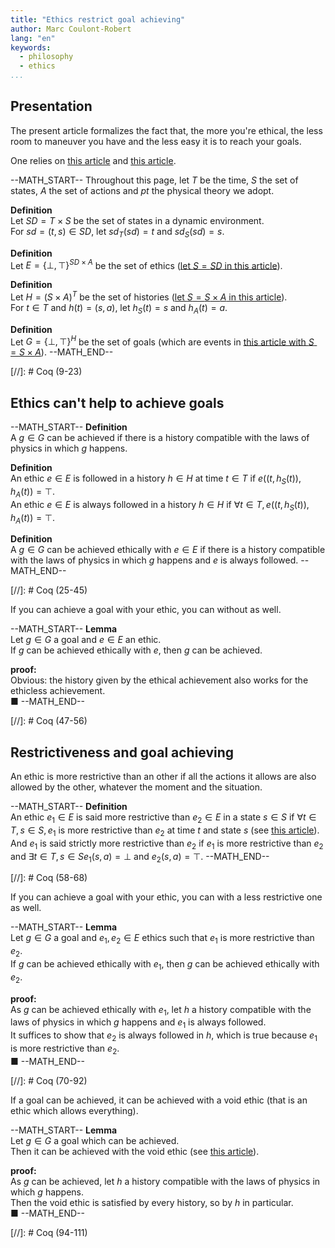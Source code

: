 ```yaml
---
title: "Ethics restrict goal achieving"
author: Marc Coulont-Robert
lang: "en"
keywords:
  - philosophy
  - ethics
...
```



## Presentation

The present article formalizes the fact that, the more you're ethical, the less room to maneuver you have and the less easy it is to reach your goals.

One relies on [this article](https://leibnizproject.com/Articles/ethics_first_steps.html) and [this article](https://leibnizproject.com/Articles/deterministic_stochastic_physics.html).

--MATH_START--
Throughout this page, let $T$ be the time, $S$ the set of states, $A$ the set of actions and $pt$ the physical theory we adopt.

$\mathbf{Definition}$\
Let $SD = T \times S$ be the set of states in a dynamic environment. \
For $sd = (t, s) \in SD$, let $sd_T(sd) = t$ and $sd_S(sd) = s$.

$\mathbf{Definition}$\
Let $E = {\{⊥ ,⊤\}}^{SD × A}$ be the set of ethics ([let $S = SD$ in this article](https://leibnizproject.com/Articles/ethics_first_steps.html)).

$\mathbf{Definition}$\
Let $H = (S \times A)^T$ be the set of histories ([let $S = S \times A$ in this article](https://leibnizproject.com/Articles/deterministic_stochastic_physics.html)). \
For $t \in T$ and $h(t) = (s, a)$, let $h_S(t) = s$ and $h_A(t) = a$.

$\mathbf{Definition}$\
Let $G = {\{⊥ ,⊤\}}^H$ be the set of goals (which are events in [this article with $S = S \times A$](https://leibnizproject.com/Articles/deterministic_stochastic_physics.html)).
--MATH_END--

[//]: # Coq (9-23)


## Ethics can't help to achieve goals

--MATH_START--
$\mathbf{Definition}$\
A $g \in G$ can be achieved if there is a history compatible with the laws of physics in which $g$ happens.

$\mathbf{Definition}$\
An ethic $e \in E$ is followed in a history $h \in H$ at time $t \in T$ if $e((t, h_S(t)), h_A(t)) = ⊤$. \
An ethic $e \in E$ is always followed in a history $h \in H$ if $\forall t \in T, e((t, h_S(t)), h_A(t)) = ⊤$.

$\mathbf{Definition}$\
A $g \in G$ can be achieved ethically with $e \in E$ if there is a history compatible with the laws of physics in which $g$ happens and $e$ is always followed.
--MATH_END--

[//]: # Coq (25-45)

If you can achieve a goal with your ethic, you can without as well.

--MATH_START--
$\mathbf{Lemma}$\
Let $g \in G$ a goal and $e \in E$ an ethic. \
If $g$ can be achieved ethically with $e$, then $g$ can be achieved.

$\mathbf{proof:}$\
Obvious: the history given by the ethical achievement also works for the ethicless achievement. \
■
--MATH_END--

[//]: # Coq (47-56)


## Restrictiveness and goal achieving

An ethic is more restrictive than an other if all the actions it allows are also allowed by the other, whatever the moment and the situation.

--MATH_START--
$\mathbf{Definition}$\
An ethic $e_1 \in E$ is said more restrictive than $e_2 \in E$ in a state $s \in S$ if $\forall t \in T, s \in S, e_1$ is more restrictive than $e_2$ at time $t$ and state $s$ (see [this article](https://leibnizproject.com/Articles/ethics_first_steps.html)). \
And $e_1$ is said strictly more restrictive than $e_2$ if $e_1$ is more restrictive than $e_2$ and $\exists t \in T, s \in S e_1(s, a) = ⊥$ and $e_2(s, a) = ⊤$.
--MATH_END--

[//]: # Coq (58-68)

If you can achieve a goal with your ethic, you can with a less restrictive one as well.

--MATH_START--
$\mathbf{Lemma}$\
Let $g \in G$ a goal and $e_1, e_2 \in E$ ethics such that $e_1$ is more restrictive than $e_2$. \
If $g$ can be achieved ethically with $e_1$, then $g$ can be achieved ethically with $e_2$.

$\mathbf{proof:}$\
As $g$ can be achieved ethically with $e_1$, let $h$ a history compatible with the laws of physics in which $g$ happens and $e_1$ is always followed. \
It suffices to show that $e_2$ is always followed in $h$, which is true because $e_1$ is more restrictive than $e_2$. \
■
--MATH_END--

[//]: # Coq (70-92)

If a goal can be achieved, it can be achieved with a void ethic (that is an ethic which allows everything).

--MATH_START--
$\mathbf{Lemma}$\
Let $g \in G$ a goal which can be achieved. \
Then it can be achieved with the void ethic (see [this article](https://leibnizproject.com/Articles/ethics_first_steps.html)).

$\mathbf{proof:}$\
As $g$ can be achieved, let $h$ a history compatible with the laws of physics in which $g$ happens. \
Then the void ethic is satisfied by every history, so by $h$ in particular. \
■
--MATH_END--

[//]: # Coq (94-111)
